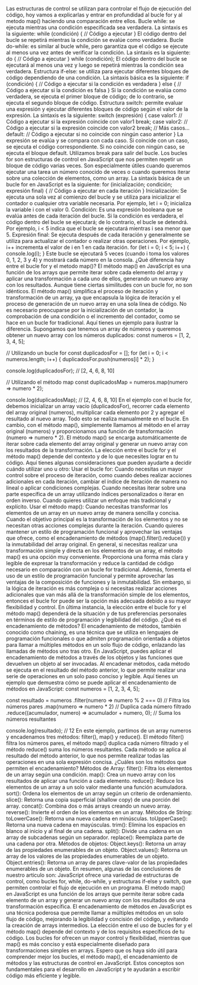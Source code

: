 Las estructuras de control se utilizan para controlar el flujo de ejecución del código, hoy vamos a explicarlas y entrar en profundidad al bucle for y al metodo map() haciendo una comparación entre ellos.
Bucle while: se ejecuta mientras una condición especificada sea verdadera. La sintaxis es la siguiente: 
while (condición) {
  // Código a ejecutar
}
El código dentro del bucle se repetirá mientras la condición se evalúe como verdadera.
Bucle do-while: es similar al bucle while, pero garantiza que el código se ejecute al menos una vez antes de verificar la condición. La sintaxis es la siguiente: 
do {
  // Código a ejecutar
} while (condición);
El código dentro del bucle se ejecutará al menos una vez y luego se repetirá mientras la condición sea verdadera.
Estructura if-else: se utiliza para ejecutar diferentes bloques de código dependiendo de una condición. La sintaxis básica es la siguiente: 
if (condición) {
  // Código a ejecutar si la condición es verdadera
} else {
  // Código a ejecutar si la condición es falsa
}
Si la condición se evalúa como verdadera, se ejecuta el primer bloque de código; de lo contrario, se ejecuta el segundo bloque de código.
Estructura switch: permite evaluar una expresión y ejecutar diferentes bloques de código según el valor de la expresión. La sintaxis es la siguiente:
switch (expresión) {
  case valor1:
    // Código a ejecutar si la expresión coincide con valor1
    break;
  case valor2:
    // Código a ejecutar si la expresión coincide con valor2
    break;
  // Más casos...
  default:
    // Código a ejecutar si no coincide con ningún caso anterior
}
La expresión se evalúa y se compara con cada caso. Si coincide con un caso, se ejecuta el código correspondiente. Si no coincide con ningún caso, se ejecuta el bloque default. Utilizamos break para salir del bucle.
Los bucles for son estructuras de control en JavaScript que nos permiten repetir un bloque de código varias veces. Son especialmente útiles cuando queremos ejecutar una tarea un número conocido de veces o cuando queremos iterar sobre una colección de elementos, como un array. La sintaxis básica de un bucle for en JavaScript es la siguiente:
for (inicialización; condición; expresión final) {
  // Código a ejecutar en cada iteración
}
Inicialización: Se ejecuta una sola vez al comienzo del bucle y se utiliza para inicializar el contador o cualquier otra variable necesaria. Por ejemplo, let i = 0; inicializa la variable i con el valor 0.
Condición: Es una expresión booleana que se evalúa antes de cada iteración del bucle. Si la condición es verdadera, el código dentro del bucle se ejecutará; de lo contrario, el bucle se detendrá. Por ejemplo, i < 5 indica que el bucle se ejecutará mientras i sea menor que 5.
Expresión final: Se ejecuta después de cada iteración y generalmente se utiliza para actualizar el contador o realizar otras operaciones. Por ejemplo, i++ incrementa el valor de i en 1 en cada iteración.
for (let i = 0; i < 5; i++) {
  console.log(i);
}
Este bucle se ejecutará 5 veces (cuando i toma los valores 0, 1, 2, 3 y 4) y mostrará cada número en la consola.
¿Qué diferencia hay entre el bucle for y el metodo map()?
El método map() en JavaScript es una función de los arrays que permite iterar sobre cada elemento del array y aplicar una transformación a cada uno de ellos, generando un nuevo array con los resultados. Aunque tiene ciertas similitudes con un bucle for, no son idénticos.
El método map() simplifica el proceso de iteración y transformación de un array, ya que encapsula la lógica de iteración y el proceso de generación de un nuevo array en una sola línea de código. No es necesario preocuparse por la inicialización de un contador, la comprobación de una condición o el incremento del contador, como se hace en un bucle for tradicional.
Aquí tienes un ejemplo para ilustrar la diferencia. Supongamos que tenemos un array de números y queremos obtener un nuevo array con los números duplicados:
const numeros = [1, 2, 3, 4, 5];

// Utilizando un bucle for
const duplicadosFor = [];
for (let i = 0; i < numeros.length; i++) {
  duplicadosFor.push(numeros[i] * 2);
}

console.log(duplicadosFor); // [2, 4, 6, 8, 10]

// Utilizando el método map
const duplicadosMap = numeros.map(numero => numero * 2);

console.log(duplicadosMap); // [2, 4, 6, 8, 10]
En el ejemplo con el bucle for, debemos inicializar un array vacío (duplicadosFor), recorrer cada elemento del array original (numeros), multiplicar cada elemento por 2 y agregar el resultado al nuevo array. Todo esto se realiza manualmente en el bucle.
En cambio, con el método map(), simplemente llamamos al método en el array original (numeros) y proporcionamos una función de transformación (numero => numero * 2). El método map() se encarga automáticamente de iterar sobre cada elemento del array original y generar un nuevo array con los resultados de la transformación.
La elección entre el bucle for y el método map() depende del contexto y de lo que necesites lograr en tu código. Aquí tienes algunas consideraciones que pueden ayudarte a decidir cuándo utilizar uno u otro:
Usar el bucle for:
Cuando necesitas un mayor control sobre el proceso de iteración, como cuando debes realizar acciones adicionales en cada iteración, cambiar el índice de iteración de manera no lineal o aplicar condiciones complejas.
Cuando necesitas iterar sobre una parte específica de un array utilizando índices personalizados o iterar en orden inverso.
Cuando quieres utilizar un enfoque más tradicional y explícito.
Usar el método map():
Cuando necesitas transformar los elementos de un array en un nuevo array de manera sencilla y concisa.
Cuando el objetivo principal es la transformación de los elementos y no se necesitan otras acciones complejas durante la iteración.
Cuando quieres mantener un estilo de programación funcional y aprovechar las ventajas que ofrece, como el encadenamiento de métodos (map().filter().reduce()) y la inmutabilidad del array original.
En general, si necesitas realizar una transformación simple y directa en los elementos de un array, el método map() es una opción muy conveniente. Proporciona una forma más clara y legible de expresar la transformación y reduce la cantidad de código necesario en comparación con un bucle for tradicional. Además, fomenta el uso de un estilo de programación funcional y permite aprovechar las ventajas de la composición de funciones y la inmutabilidad.
Sin embargo, si la lógica de iteración es más compleja o si necesitas realizar acciones adicionales que van más allá de la transformación simple de los elementos, entonces el bucle for puede ser la opción más adecuada debido a su mayor flexibilidad y control.
En última instancia, la elección entre el bucle for y el método map() dependerá de la situación y de tus preferencias personales en términos de estilo de programación y legibilidad del código.
¿Qué es el encadenamiento de métodos?
El encadenamiento de métodos, también conocido como chaining, es una técnica que se utiliza en lenguajes de programación funcionales o que admiten programación orientada a objetos para llamar a múltiples métodos en un solo flujo de código, enlazando las llamadas de métodos uno tras otro.
En JavaScript, puedes aplicar el encadenamiento de métodos a través de los objetos y las funciones que devuelven un objeto al ser invocadas. Al encadenar métodos, cada método se ejecuta en el resultado del método anterior, lo que permite realizar una serie de operaciones en un solo paso conciso y legible.
Aquí tienes un ejemplo que demuestra cómo se puede aplicar el encadenamiento de métodos en JavaScript:
const numeros = [1, 2, 3, 4, 5];

const resultado = numeros
  .filter(numero => numero % 2 === 0) // Filtra los números pares
  .map(numero => numero * 2) // Duplica cada número filtrado
  .reduce((acumulador, numero) => acumulador + numero, 0); // Suma los números resultantes

console.log(resultado); // 12
En este ejemplo, partimos de un array numeros y encadenamos tres métodos: filter(), map() y reduce(). El método filter() filtra los números pares, el método map() duplica cada número filtrado y el método reduce() suma los números resultantes. Cada método se aplica al resultado del método anterior, lo que nos permite realizar todas las operaciones en una sola expresión concisa.
¿Cuáles son los métodos que permiten el encadenamiento?
Métodos de Array:
filter(): Filtra los elementos de un array según una condición.
map(): Crea un nuevo array con los resultados de aplicar una función a cada elemento.
reduce(): Reduce los elementos de un array a un solo valor mediante una función acumuladora.
sort(): Ordena los elementos de un array según un criterio de ordenamiento.
slice(): Retorna una copia superficial (shallow copy) de una porción del array.
concat(): Combina dos o más arrays creando un nuevo array.
reverse(): Invierte el orden de los elementos en un array.
Métodos de String:
toLowerCase(): Retorna una nueva cadena en minúsculas.
toUpperCase(): Retorna una nueva cadena en mayúsculas.
trim(): Elimina los espacios en blanco al inicio y al final de una cadena.
split(): Divide una cadena en un array de subcadenas según un separador.
replace(): Reemplaza parte de una cadena por otra.
Métodos de objetos:
Object.keys(): Retorna un array de las propiedades enumerables de un objeto.
Object.values(): Retorna un array de los valores de las propiedades enumerables de un objeto.
Object.entries(): Retorna un array de pares clave-valor de las propiedades enumerables de un objeto.
En resumen, algunas de las conclusiones de nuestro articulo son:
JavaScript ofrece una variedad de estructuras de control, como bucles for, while, do-while, y estructuras if-else y switch, que permiten controlar el flujo de ejecución en un programa.
El método map() en JavaScript es una función de los arrays que permite iterar sobre cada elemento de un array y generar un nuevo array con los resultados de una transformación específica.
El encadenamiento de métodos en JavaScript es una técnica poderosa que permite llamar a múltiples métodos en un solo flujo de código, mejorando la legibilidad y concisión del código, y evitando la creación de arrays intermedios.
La elección entre el uso de bucles for y el método map() depende del contexto y de los requisitos específicos de tu código. Los bucles for ofrecen un mayor control y flexibilidad, mientras que map() es más conciso y está especialmente diseñado para transformaciones simples en arrays.
Espero que os haya sido útil para comprender mejor los bucles, el método map(), el encadenamiento de métodos y las estructuras de control en JavaScript. 
Estos conceptos son fundamentales para el desarrollo en JavaScript y te ayudarán a escribir código más eficiente y legible. 